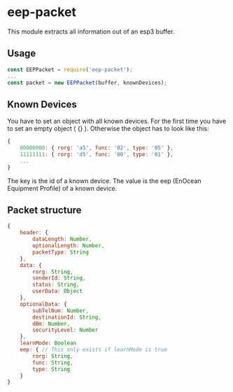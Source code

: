 # eep-packet
This module extracts all information out of an esp3 buffer.

## Usage
```javascript
const EEPPacket = require('eep-packet');
...
const packet = new EEPPacket(buffer, knownDevices);
```

## Known Devices
You have to set an object with all known devices.
For the first time you have to set an empty object ( {} ).
Otherwise the object has to look like this:

```javascript
{
    00000000: { rorg: 'a5', func: '02', type: '05' },
    11111111: { rorg: 'd5', func: '00', type: '01' },
    ...
}
```
The key is the id of a known device.
The value is the eep (EnOcean Equipment Profile) of a known device.

## Packet structure
```javascript
{
    header: {
        dataLength: Number,
        optionalLength: Number,
        packetType: String
    },
    data: {
        rorg: String,
        senderId: String,
        status: String,
        userData: Object
    },
    optionalData: {
        subTelNum: Number,
        destinationId: String,
        dBm: Number,
        securityLevel: Number
    },
    learnMode: Boolean
    eep: { // This only exists if learnMode is true
        rorg: String,
        func: String,
        type: String
    }
}
  ```
